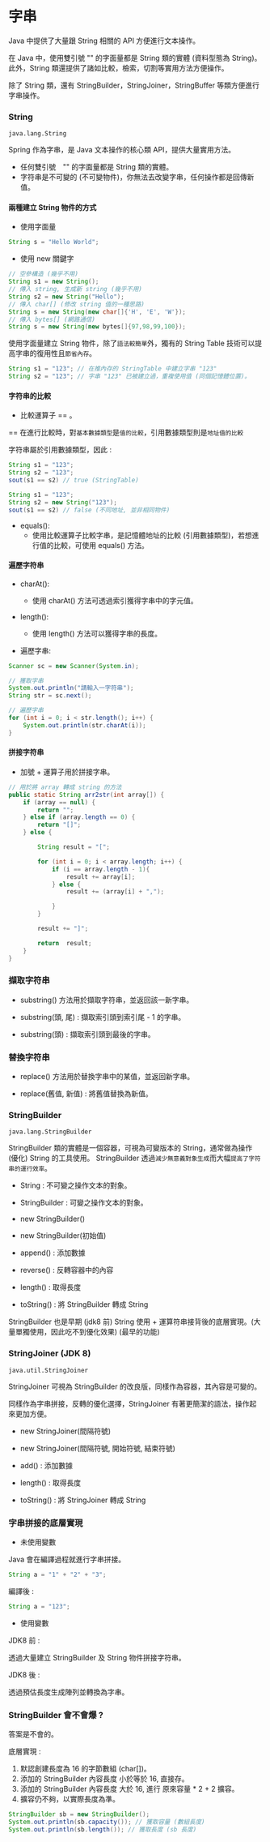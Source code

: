 # 字串

Java 中提供了大量跟 String 相關的 API 方便進行文本操作。

在 Java 中，使用雙引號 "" 的字面量都是 String 類的實體 (資料型態為 String)。此外，String 類還提供了諸如比較，檢索，切割等實用方法方便操作。

除了 String 類，還有 StringBuilder，StringJoiner，StringBuffer 等類方便進行字串操作。

### String

`java.lang.String`

Spring 作為字串，是 Java 文本操作的核心類 API，提供大量實用方法。

- 任何雙引號　"" 的字面量都是 String 類的實體。
- 字符串是不可變的 (不可變物件)，你無法去改變字串，任何操作都是回傳新值。

#### 兩種建立 String 物件的方式

- 使用字面量

```java
String s = "Hello World";
```

- 使用 new 關鍵字

```java
// 空參構造 (幾乎不用)
String s1 = new String();
// 傳入 string, 生成新 string (幾乎不用)
String s2 = new String("Hello");
// 傳入 char[] (修改 string 值的一種思路)
String s = new String(new char[]{'H', 'E', 'W'});
// 傳入 bytes[] (網路通信)
String s = new String(new bytes[]{97,98,99,100});
```

使用字面量建立 String 物件，除了`語法較簡單`外，獨有的 String Table 技術可以提高字串的復用性且`節省內存`。

```java
String s1 = "123"; // 在推內存的 StringTable 中建立字串 "123"
String s2 = "123"; // 字串 "123" 已被建立過，重複使用值 (同個記憶體位置)。
```

#### 字符串的比較

- 比較運算子 == 。

== 在進行比較時，對`基本數據類型`是`值的比較`，引用數據類型則是`地址值的比較`

字符串屬於引用數據類型，因此 :

```java
String s1 = "123";
String s2 = "123";
sout(s1 == s2) // true (StringTable)
```

```java
String s1 = "123";
String s2 = new String("123");
sout(s1 == s2) // false (不同地址, 並非相同物件)
```

- equals():
  - 使用比較運算子比較字串，是記憶體地址的比較 (引用數據類型)，若想進行值的比較，可使用 equals() 方法。

#### 遍歷字符串

- charAt():

  - 使用 charAt() 方法可透過索引獲得字串中的字元值。

- length():

  - 使用 length() 方法可以獲得字串的長度。

- 遍歷字串:

```java
Scanner sc = new Scanner(System.in);

// 獲取字串
System.out.println("請輸入一字符串");
String str = sc.next();

// 遍歷字串
for (int i = 0; i < str.length(); i++) {
    System.out.println(str.charAt(i));
}
```

#### 拼接字符串

- 加號 + 運算子用於拼接字串。

```java
// 用於將 array 轉成 string 的方法
public static String arr2str(int array[]) {
    if (array == null) {
        return "";
    } else if (array.length == 0) {
        return "[]";
    } else {

        String result = "[";

        for (int i = 0; i < array.length; i++) {
            if (i == array.length - 1){
                result += array[i];
            } else {
                result += (array[i] + ",");

            }
        }

        result += "]";

        return  result;
    }
}
```

### 擷取字符串

- substring() 方法用於擷取字符串，並返回該一新字串。

- substring(頭, 尾) : 擷取索引頭到索引尾 - 1 的字串。
- substring(頭) : 擷取索引頭到最後的字串。

### 替換字符串

- replace() 方法用於替換字串中的某值，並返回新字串。

- replace(舊值, 新值) : 將舊值替換為新值。

### StringBuilder

`java.lang.StringBuilder`

StringBuilder 類的實體是一個容器，可視為可變版本的 String，通常做為操作 (優化) String 的工具使用。
StringBuilder 透過`減少無意義對象生成`而大幅`提高了字符串的運行效率`。

- String : 不可變之操作文本的對象。
- StringBuilder : 可變之操作文本的對象。

- new StringBuilder()
- new StringBuilder(初始值)

- append() : 添加數據
- reverse() : 反轉容器中的內容
- length() : 取得長度
- toString() : 將 StringBuilder 轉成 String

StringBuilder 也是早期 (jdk8 前) String 使用 + 運算符串接背後的底層實現。(大量單獨使用，因此吃不到優化效果) (最早的功能)

### StringJoiner (JDK 8)

`java.util.StringJoiner`

StringJoiner 可視為 StringBuilder 的改良版，同樣作為容器，其內容是可變的。

同樣作為字串拼接，反轉的優化選擇，StringJoiner 有著更簡潔的語法，操作起來更加方便。

- new StringJoiner(間隔符號)
- new StringJoiner(間隔符號, 開始符號, 結束符號)

- add() : 添加數據
- length() : 取得長度
- toString() : 將 StringJoiner 轉成 String


### 字串拼接的底層實現

- 未使用變數

Java 會在編譯過程就進行字串拼接。

```java
String a = "1" + "2" + "3";
```

編譯後 : 

```java
String a = "123";
```

- 使用變數
  
JDK8 前 : 

透過大量建立 StringBuilder 及 String 物件拼接字符串。

JDK8 後 : 

透過預估長度生成陣列並轉換為字串。

### StringBuilder 會不會爆 ? 

答案是不會的。

底層實現 : 

1. 默認創建長度為 16 的字節數組 (char[])。
2. 添加的 StringBuilder 內容長度 小於等於 16, 直接存。
3. 添加的 StringBuilder 內容長度 大於 16, 進行 原來容量 * 2 + 2 擴容。
4. 擴容仍不夠，以實際長度為準。

```java
StringBuilder sb = new StringBuilder();
System.out.println(sb.capacity()); // 獲取容量 (數組長度)
System.out.println(sb.length()); // 獲取長度 (sb 長度)
```

